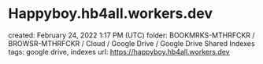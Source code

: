 # Happyboy.hb4all.workers.dev

created: February 24, 2022 1:17 PM (UTC)
folder: BOOKMRKS-MTHRFCKR / BROWSR-MTHRFCKR / Cloud / Google Drive / Google Drive Shared Indexes
tags: google drive, indexes
url: https://happyboy.hb4all.workers.dev